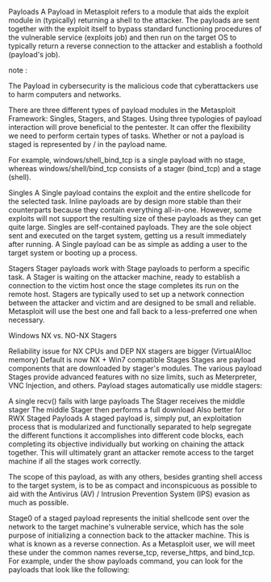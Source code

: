 Payloads
A Payload in Metasploit refers to a module that aids the exploit module in (typically) returning a shell to the attacker. The payloads are sent together with the exploit itself to bypass standard functioning procedures of the vulnerable service (exploits job) and then run on the target OS to typically return a reverse connection to the attacker and establish a foothold (payload's job).

note :
>
The Payload in cybersecurity is the malicious code that cyberattackers use to harm computers and networks.



There are three different types of payload modules in the Metasploit Framework: Singles, Stagers, and Stages. Using three typologies of payload interaction will prove beneficial to the pentester. It can offer the flexibility we need to perform certain types of tasks. Whether or not a payload is staged is represented by / in the payload name.

For example, windows/shell_bind_tcp is a single payload with no stage, whereas windows/shell/bind_tcp consists of a stager (bind_tcp) and a stage (shell).

Singles
A Single payload contains the exploit and the entire shellcode for the selected task. Inline payloads are by design more stable than their counterparts because they contain everything all-in-one. However, some exploits will not support the resulting size of these payloads as they can get quite large. Singles are self-contained payloads. They are the sole object sent and executed on the target system, getting us a result immediately after running. A Single payload can be as simple as adding a user to the target system or booting up a process.

Stagers
Stager payloads work with Stage payloads to perform a specific task. A Stager is waiting on the attacker machine, ready to establish a connection to the victim host once the stage completes its run on the remote host. Stagers are typically used to set up a network connection between the attacker and victim and are designed to be small and reliable. Metasploit will use the best one and fall back to a less-preferred one when necessary.

Windows NX vs. NO-NX Stagers

Reliability issue for NX CPUs and DEP
NX stagers are bigger (VirtualAlloc memory)
Default is now NX + Win7 compatible
Stages
Stages are payload components that are downloaded by stager's modules. The various payload Stages provide advanced features with no size limits, such as Meterpreter, VNC Injection, and others. Payload stages automatically use middle stagers:

A single recv() fails with large payloads
The Stager receives the middle stager
The middle Stager then performs a full download
Also better for RWX
Staged Payloads
A staged payload is, simply put, an exploitation process that is modularized and functionally separated to help segregate the different functions it accomplishes into different code blocks, each completing its objective individually but working on chaining the attack together. This will ultimately grant an attacker remote access to the target machine if all the stages work correctly.

The scope of this payload, as with any others, besides granting shell access to the target system, is to be as compact and inconspicuous as possible to aid with the Antivirus (AV) / Intrusion Prevention System (IPS) evasion as much as possible.

Stage0 of a staged payload represents the initial shellcode sent over the network to the target machine's vulnerable service, which has the sole purpose of initializing a connection back to the attacker machine. This is what is known as a reverse connection. As a Metasploit user, we will meet these under the common names reverse_tcp, reverse_https, and bind_tcp. For example, under the show payloads command, you can look for the payloads that look like the following:
